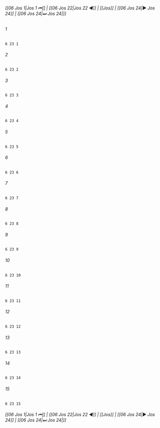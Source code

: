 
###### [[06 Jos 1|Jos 1 ⏮]] | [[06 Jos 22|Jos 22 ◀]] | [[Jos]] | [[06 Jos 24|▶ Jos 24]] | [[06 Jos 24|⏭ Jos 24|]]

###### 1
``` verse
6 23 1 
```
###### 2
``` verse
6 23 2 
```
###### 3
``` verse
6 23 3 
```
###### 4
``` verse
6 23 4 
```
###### 5
``` verse
6 23 5 
```
###### 6
``` verse
6 23 6 
```
###### 7
``` verse
6 23 7 
```
###### 8
``` verse
6 23 8 
```
###### 9
``` verse
6 23 9 
```
###### 10
``` verse
6 23 10 
```
###### 11
``` verse
6 23 11 
```
###### 12
``` verse
6 23 12 
```
###### 13
``` verse
6 23 13 
```
###### 14
``` verse
6 23 14 
```
###### 15
``` verse
6 23 15 
```

###### [[06 Jos 1|Jos 1 ⏮]] | [[06 Jos 22|Jos 22 ◀]] | [[Jos]] | [[06 Jos 24|▶ Jos 24]] | [[06 Jos 24|⏭ Jos 24|]]

